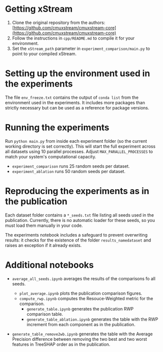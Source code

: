 # Getting xStream
1. Clone the original repository from the authors: [https://github.com/cmuxstream/cmuxstream-core](https://github.com/cmuxstream/cmuxstream-core)
2. Follow the instructions in `cpp/README.md` to compile it for your environment.
3. Set the `xStream_path` parameter in `experiment_comparison/main.py` to point to your compiled xStream.

# Setting up the environment used in the experiments
The file `env_freeze.txt` contains the output of `conda list` from the environment used in the experiments. It includes more packages than strictly necessary but can be used as a reference for package versions.

# Running the experiments
Run `python main.py` from inside each experiment folder (so the current working directory is set correctly). This will start the full experiment across all datasets using 10 parallel processes. Adjust `MAX_PARALLEL_PROCESSES` to match your system's computational capacity.

- `experiment_comparison` runs 25 random seeds per dataset.  
- `experiment_ablation` runs 50 random seeds per dataset.

# Reproducing the experiments as in the publication
Each dataset folder contains a `*_seeds.txt` file listing all seeds used in the publication. Currently, there is no automatic loader for these seeds, so you must load them manually in your code.

The experiments notebook includes a safeguard to prevent overwriting results: it checks for the existence of the folder `results_namedataset` and raises an exception if it already exists.

# Additional notebooks
- `average_all_seeds.ipynb` averages the results of the comparisons fo all seeds.
  - `plot_average.ipynb` plots the publication comparison figures.
  - `compute_rwp.ipynb` computes the Resouce-Weighted metric for the comparison. 
    - `generate_table.ipynb` generates the publication RWP comparison table.
    - `generate_table_ablation.ipynb` generates the table with the RWP increment from each component as in the publication.

- `generate_table_remove2wb.ipynb` generates the table with the Average Precision difference between removing the two best and two worst features in TreeSHAP order as in the publication.
